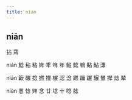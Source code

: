 ```yaml
---
title: nian
---
```


## niān
拈
蔫

nián
鲶
秥
粘
姩
秊
哖
年
鲇
鯰
鵇
黏
鮎
溓







niǎn
簐
碾
捻
撚
攆
榐
涊
淰
蹨
躎
蹍
辗
輦
撵
焾
辇









niàn
悥
惗
姩
念
廿
埝
卄
唸
艌
